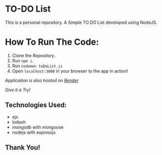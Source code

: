 TO-DO List
=============================================

This is a personal repository.
A Simple TO DO List developed using NodeJS.


How To Run The Code:
====================
1. Clone the *Repository*.
1. Run `npm i`.
1. Run `nodemon toDoList.js`
2. Open `localhost:3000` in your browser to the app in action!

*Application is also hosted on [Render](https://todolistnodejs-vevh.onrender.com)*

*Give it a Try!*

Technologies Used:
------------------
 - ejs
 - lodash
 - mongodb with mongoose
 - nodejs with expressjs


Thank You!
-----------
